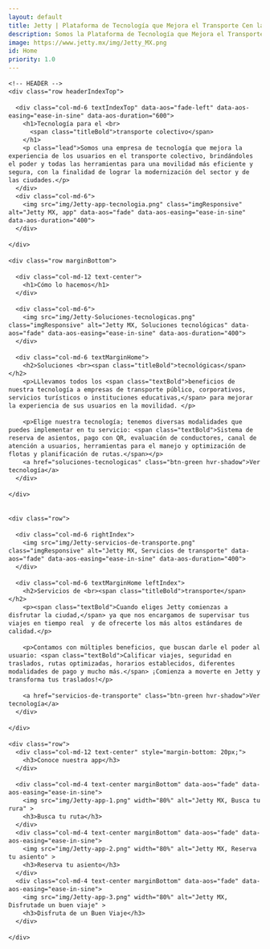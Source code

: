 ```yaml
---
layout: default
title: Jetty | Plataforma de Tecnología que Mejora el Transporte Cen las ciudades
description: Somos la Plataforma de Tecnología que Mejora el Transporte Colectivo, Nos Adaptamos a Instituciones Educativas, Corporativos, Gobierno, Comienza a Disfrutar de las Calles con una Mejor Movilidad
image: https://www.jetty.mx/img/Jetty_MX.png
id: Home
priority: 1.0
---
```


<div class="container-fluid backWaveGray">
  <div class="container">

    <!-- HEADER -->
    <div class="row headerIndexTop">

      <div class="col-md-6 textIndexTop" data-aos="fade-left" data-aos-easing="ease-in-sine" data-aos-duration="600">
        <h1>Tecnología para el <br>
          <span class="titleBold">transporte colectivo</span>
        </h1>
        <p class="lead">Somos una empresa de tecnología que mejora la experiencia de los usuarios en el transporte colectivo, brindándoles el poder y todas las herramientas para una movilidad más eficiente y segura, con la finalidad de lograr la modernización del sector y de las ciudades.</p>
      </div>
      <div class="col-md-6">
        <img src="img/Jetty-app-tecnologia.png" class="imgResponsive" alt="Jetty MX, app" data-aos="fade" data-aos-easing="ease-in-sine" data-aos-duration="400">
      </div>

    </div>

    <div class="row marginBottom">

      <div class="col-md-12 text-center">
        <h1>Cómo lo hacemos</h1>
      </div>

      <div class="col-md-6">
        <img src="img/Jetty-Soluciones-tecnologicas.png" class="imgResponsive" alt="Jetty MX, Soluciones tecnológicas" data-aos="fade" data-aos-easing="ease-in-sine" data-aos-duration="400">
      </div>

      <div class="col-md-6 textMarginHome">
        <h2>Soluciones <br><span class="titleBold">tecnológicas</span></h2>
        <p>LLlevamos todos los <span class="textBold">beneficios de nuestra tecnología a empresas de transporte público, corporativos, servicios turísticos o instituciones educativas,</span> para mejorar la experiencia de sus usuarios en la movilidad. </p>

        <p>Elige nuestra tecnología; tenemos diversas modalidades que puedes implementar en tu servicio: <span class="textBold">Sistema de reserva de asientos, pago con QR, evaluación de conductores, canal de atención a usuarios, herramientas para el manejo y optimización de flotas y planificación de rutas.</span></p>
        <a href="soluciones-tecnologicas" class="btn-green hvr-shadow">Ver tecnología</a>
      </div>

    </div>


    <div class="row">

      <div class="col-md-6 rightIndex">
        <img src="img/Jetty-servicios-de-transporte.png" class="imgResponsive" alt="Jetty MX, Servicios de transporte" data-aos="fade" data-aos-easing="ease-in-sine" data-aos-duration="400">
      </div>

      <div class="col-md-6 textMarginHome leftIndex">
        <h2>Servicios de <br><span class="titleBold">transporte</span></h2>
        <p><span class="textBold">Cuando eliges Jetty comienzas a disfrutar la ciudad,</span> ya que nos encargamos de supervisar tus viajes en tiempo real  y de ofrecerte los más altos estándares de calidad.</p>

        <p>Contamos con múltiples beneficios, que buscan darle el poder al usuario: <span class="textBold">Calificar viajes, seguridad en traslados, rutas optimizadas, horarios establecidos, diferentes modalidades de pago y mucho más.</span> ¡Comienza a moverte en Jetty y transforma tus traslados!</p>

        <a href="servicios-de-transporte" class="btn-green hvr-shadow">Ver tecnología</a>
      </div>

    </div>

    <div class="row">
      <div class="col-md-12 text-center" style="margin-bottom: 20px;">
        <h3>Conoce nuestra app</h3>
      </div>

      <div class="col-md-4 text-center marginBottom" data-aos="fade" data-aos-easing="ease-in-sine">
        <img src="img/Jetty-app-1.png" width="80%" alt="Jetty MX, Busca tu rura" >
        <h3>Busca tu ruta</h3>
      </div>
      <div class="col-md-4 text-center marginBottom" data-aos="fade" data-aos-easing="ease-in-sine">
        <img src="img/Jetty-app-2.png" width="80%" alt="Jetty MX, Reserva tu asiento" >
        <h3>Reserva tu asiento</h3>
      </div>
      <div class="col-md-4 text-center marginBottom" data-aos="fade" data-aos-easing="ease-in-sine">
        <img src="img/Jetty-app-3.png" width="80%" alt="Jetty MX, Disfrutade un buen viaje" >
        <h3>Disfruta de un Buen Viaje</h3>
      </div>

    </div>


  </div>
</div>

<!-- <script src="https://unpkg.com/@lottiefiles/lottie-player@latest/dist/lottie-player.js"></script> -->